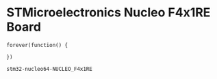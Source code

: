 # STMicroelectronics Nucleo F4x1RE Board
```sim
forever(function() {

})
```

```package
stm32-nucleo64-NUCLEO_F4x1RE
```